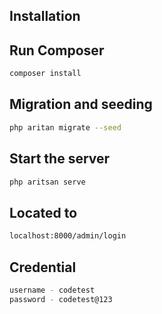 ## Installation

## Run Composer
```bash
composer install
```

## Migration and seeding
```bash
php aritan migrate --seed
```

## Start the server
```bash
php aritsan serve
```

## Located to
```bash
localhost:8000/admin/login
```

## Credential

```bash
username - codetest
password - codetest@123
```
